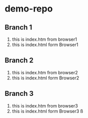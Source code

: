 # demo-repo


## Branch 1
1. this is index.htm from browser1
2. this is index.html form Browser1

## Branch 2
1. this is index.htm from browser2
2. this is index.html form Browser2

## Branch 3
1. this is index.htm from browser3
2. this is index.html form Browser3
ß
